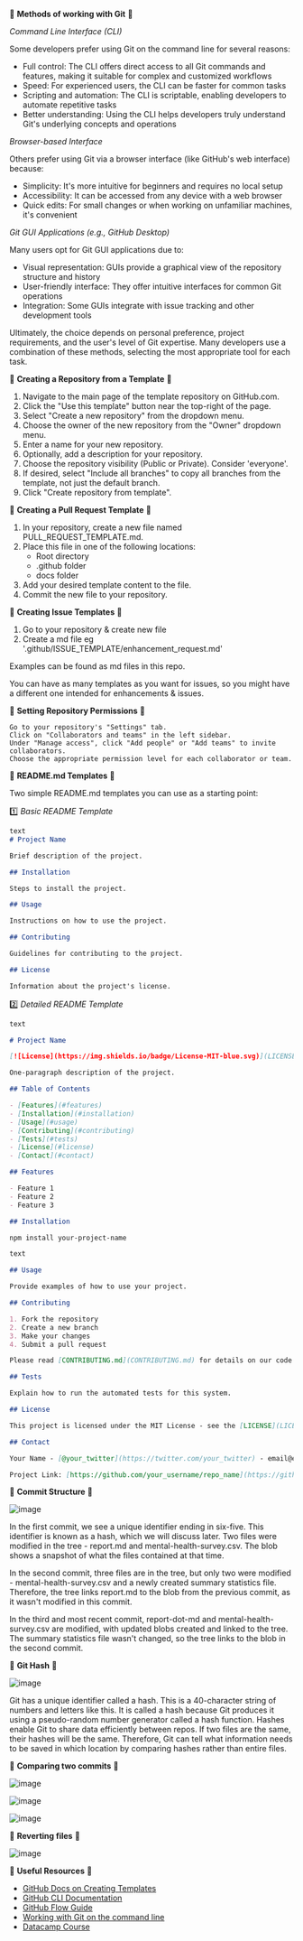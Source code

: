 :black_square_button: **Methods of working with Git** :black_square_button:

*Command Line Interface (CLI)*

Some developers prefer using Git on the command line for several reasons:

- Full control: The CLI offers direct access to all Git commands and features, making it suitable for complex and customized workflows
- Speed: For experienced users, the CLI can be faster for common tasks
- Scripting and automation: The CLI is scriptable, enabling developers to automate repetitive tasks
- Better understanding: Using the CLI helps developers truly understand Git's underlying concepts and operations

*Browser-based Interface*

Others prefer using Git via a browser interface (like GitHub's web interface) because:

- Simplicity: It's more intuitive for beginners and requires no local setup
- Accessibility: It can be accessed from any device with a web browser
- Quick edits: For small changes or when working on unfamiliar machines, it's convenient

*Git GUI Applications (e.g., GitHub Desktop)*

Many users opt for Git GUI applications due to:

- Visual representation: GUIs provide a graphical view of the repository structure and history
- User-friendly interface: They offer intuitive interfaces for common Git operations
- Integration: Some GUIs integrate with issue tracking and other development tools

Ultimately, the choice depends on personal preference, project requirements, and the user's level of Git expertise. Many developers use a combination of these methods, selecting the most appropriate tool for each task.

:black_square_button: **Creating a Repository from a Template** :black_square_button:

1. Navigate to the main page of the template repository on GitHub.com.
2. Click the "Use this template" button near the top-right of the page.
3. Select "Create a new repository" from the dropdown menu.
4. Choose the owner of the new repository from the "Owner" dropdown menu.
5. Enter a name for your new repository.
6. Optionally, add a description for your repository.
7. Choose the repository visibility (Public or Private). Consider 'everyone'.
8. If desired, select "Include all branches" to copy all branches from the template, not just the default branch.
9. Click "Create repository from template".

:black_square_button: **Creating a Pull Request Template** :black_square_button:

1. In your repository, create a new file named PULL_REQUEST_TEMPLATE.md.
2. Place this file in one of the following locations:
    - Root directory
    - .github folder
    - docs folder
3. Add your desired template content to the file.
4. Commit the new file to your repository.

:black_square_button: **Creating Issue Templates** :black_square_button:

1. Go to your repository & create new file
2. Create a md file eg '.github/ISSUE_TEMPLATE/enhancement_request.md'

Examples can be found as md files in this repo.

You can have as many templates as you want for issues, so you might have a different one intended for enhancements & issues.

:black_square_button: **Setting Repository Permissions** :black_square_button:

    Go to your repository's "Settings" tab.
    Click on "Collaborators and teams" in the left sidebar.
    Under "Manage access", click "Add people" or "Add teams" to invite collaborators.
    Choose the appropriate permission level for each collaborator or team.


:black_square_button: **README.md Templates** :black_square_button:

Two simple README.md templates you can use as a starting point:


:one: *Basic README Template*
```md
text
# Project Name

Brief description of the project.

## Installation

Steps to install the project.

## Usage

Instructions on how to use the project.

## Contributing

Guidelines for contributing to the project.

## License

Information about the project's license.
```

:two: *Detailed README Template*

```md
text

# Project Name

[![License](https://img.shields.io/badge/License-MIT-blue.svg)](LICENSE)

One-paragraph description of the project.

## Table of Contents

- [Features](#features)
- [Installation](#installation)
- [Usage](#usage)
- [Contributing](#contributing)
- [Tests](#tests)
- [License](#license)
- [Contact](#contact)

## Features

- Feature 1
- Feature 2
- Feature 3

## Installation

npm install your-project-name

text

## Usage

Provide examples of how to use your project.

## Contributing

1. Fork the repository
2. Create a new branch
3. Make your changes
4. Submit a pull request

Please read [CONTRIBUTING.md](CONTRIBUTING.md) for details on our code of conduct and the process for submitting pull requests.

## Tests

Explain how to run the automated tests for this system.

## License

This project is licensed under the MIT License - see the [LICENSE](LICENSE) file for details.

## Contact

Your Name - [@your_twitter](https://twitter.com/your_twitter) - email@example.com

Project Link: [https://github.com/your_username/repo_name](https://github.com/your_username/repo_name)
```
:black_square_button: **Commit Structure** :black_square_button:

![image](https://github.com/user-attachments/assets/836a717a-e394-4659-bca9-795377513b6a)

In the first commit, we see a unique identifier ending in six-five. This identifier is known as a hash, which we will discuss later. Two files were modified in the tree - report.md and mental-health-survey.csv. The blob shows a snapshot of what the files contained at that time. 

In the second commit, three files are in the tree, but only two were modified - mental-health-survey.csv and a newly created summary statistics file. Therefore, the tree links report.md to the blob from the previous commit, as it wasn't modified in this commit. 

In the third and most recent commit, report-dot-md and mental-health-survey.csv are modified, with updated blobs created and linked to the tree. The summary statistics file wasn't changed, so the tree links to the blob in the second commit. 

:black_square_button: **Git Hash** :black_square_button:

![image](https://github.com/user-attachments/assets/7ad9b941-7c50-445a-9876-0dce80ecfab5)

Git has a unique identifier called a hash. This is a 40-character string of numbers and letters like this. It is called a hash because Git produces it using a pseudo-random number generator called a hash function. Hashes enable Git to share data efficiently between repos. If two files are the same, their hashes will be the same. Therefore, Git can tell what information needs to be saved in which location by comparing hashes rather than entire files. 

:black_square_button: **Comparing two commits** :black_square_button:

![image](https://github.com/user-attachments/assets/a0f2bc81-029a-4602-a771-512ba4b6f1a7)

![image](https://github.com/user-attachments/assets/95688cc1-04fa-4093-93a2-82870ca69a4b)

![image](https://github.com/user-attachments/assets/e5f6a611-5534-45b0-9e95-416cb904c695)

:black_square_button: **Reverting files** :black_square_button:

![image](https://github.com/user-attachments/assets/edb2f717-9528-4289-9835-c744f7d1b914)



:black_square_button: **Useful Resources** :black_square_button:

- [GitHub Docs on Creating Templates](https://docs.github.com/en/communities/using-templates-to-encourage-useful-issues-and-pull-requests)
- [GitHub CLI Documentation](https://cli.github.com/manual/)
- [GitHub Flow Guide](https://guides.github.com/introduction/flow/)
- [Working with Git on the command line](https://user-guidance.analytical-platform.service.justice.gov.uk/github/command-line-git.html)
- [Datacamp Course](https://app.datacamp.com/learn/courses/introduction-to-git)
